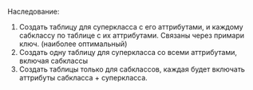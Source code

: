 Наследование:
1. Создать таблицу для суперкласса с его аттрибутами, и каждому сабклассу по таблице с их аттрибутами. Связаны через примари ключ. (наиболее оптимальный)
2. Создать одну таблицу для суперкласса со всеми аттрибутами, включая сабклассы
3. Создать таблицы только для сабклассов, каждая будет включать аттрибуты сабкласса + суперкласса.
